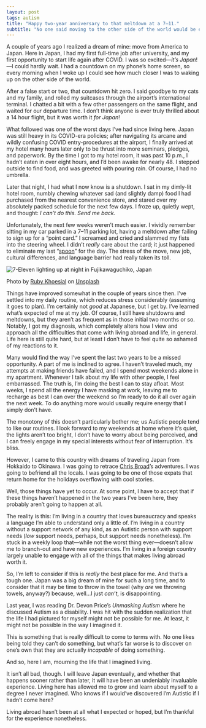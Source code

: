 ```yaml
---
layout: post
tags: autism
title: "Happy two-year anniversary to that meltdown at a 7–11."
subtitle: "No one said moving to the other side of the world would be easy, but doing so as an Autistic person has been...challenging."
---
```


A couple of years ago I realized a dream of mine: move from America to Japan. Here in Japan, I had my first full-time job after university, and my first opportunity to start life again after COVID. I was so excited—_it’s Japan_!—I could hardly wait. I had a countdown on my phone’s home screen, so every morning when I woke up I could see how much closer I was to waking up on the other side of the world.

After a false start or two, that countdown hit zero. I said goodbye to my cats and my family, and rolled my suitcases through the airport’s international terminal. I chatted a bit with a few other passengers on the same flight, and waited for our departure time. I don’t think anyone is ever truly thrilled about a 14 hour flight, but it was worth it _for Japan_!

What followed was one of the worst days I’ve had since living here. Japan was still heavy in its COVID-era policies; after navigating its arcane and wildly confusing COVID entry-procedures at the airport, I finally arrived at my hotel many hours later only to be thrust into more seminars, pledges, and paperwork. By the time I got to my hotel room, it was past 10 p.m., I hadn’t eaten in over eight hours, and I’d been awake for nearly 48. I stepped outside to find food, and was greeted with pouring rain. Of course, I had no umbrella.

Later that night, I had what I now know is a shutdown. I sat in my dimly-lit hotel room, numbly chewing whatever sad (and slightly damp) food I had purchased from the nearest convenience store, and stared over my absolutely packed schedule for the next few days. I froze up, quietly wept, and thought: _I can’t do this. Send me back._

Unfortunately, the next few weeks weren’t much easier. I vividly remember sitting in my car parked in a 7–11 parking lot, having a meltdown after failing to sign up for a “point card.” I screamed and cried and slammed my fists into the steering wheel. I didn’t _really_ care about the card; it just happened to eliminate my last “[spoon](https://en.wikipedia.org/wiki/Spoon_theory)” for the day. The stress of the move, new job, cultural differences, and language barrier had really taken its toll.

![7-Eleven lighting up at night in Fujikawaguchiko, Japan](https://images.unsplash.com/photo-1622398094721-0c741c3418e0?q=80&w=1974&auto=format&fit=crop&ixlib=rb-4.1.0&ixid=M3wxMjA3fDB8MHxwaG90by1wYWdlfHx8fGVufDB8fHx8fA%3D%3D)
<div class="caption">Photo by <a href="https://unsplash.com/@thizisruby">Ruby Khoesial</a> on <a href="https://unsplash.com/photos/white-and-red-concrete-building-during-nighttime-kgwPdpvXHH0">Unsplash</a></div>

Things have improved somewhat in the couple of years since then. I’ve settled into my daily routine, which reduces stress considerably (assuming it goes to plan). I’m certainly not _good_ at Japanese, but I get by. I’ve learned what’s expected of me at my job. Of course, I still have shutdowns and meltdowns, but they aren’t as frequent as in those initial two months or so. Notably, I got my diagnosis, which completely alters how I view and approach all the difficulties that come with living abroad and life, in general. Life here is still quite hard, but at least I don’t have to feel quite so ashamed of my reactions to it.

Many would find the way I’ve spent the last two years to be a missed opportunity. A part of me is inclined to agree. I haven’t traveled much, my attempts at making friends have failed, and I spend most weekends alone in my apartment. Whenever I talk about my life with other people, I feel embarrassed. The truth is, I’m doing the best I can to stay afloat. Most weeks, I spend all the energy I have masking at work, leaving me to recharge as best I can over the weekend so I’m ready to do it all over again the next week. To do anything more would usually require energy that I simply don’t have.

The monotony of this doesn’t particularly bother me; us Autistic people tend to like our routines. I look forward to my weekends at home where it’s quiet, the lights aren’t too bright, I don’t have to worry about being perceived, and I can freely engage in my special interests without fear of interruption. It’s bliss.

However, I came to this country with dreams of traveling Japan from Hokkaido to Okinawa. I was going to retrace [Chris Broad](https://www.youtube.com/user/cmbroad44)’s adventures. I was going to befriend all the locals. I was going to be one of those expats that return home for the holidays overflowing with cool stories.

Well, those things have yet to occur. At some point, I have to accept that if these things haven’t happened in the two years I’ve been here, they probably aren’t going to happen at all.

The reality is this: I’m living in a country that loves bureaucracy and speaks a language I’m able to understand only a little of. I’m living in a country without a support network of any kind, as an Autistic person with support needs (_low_ support needs, perhaps, but support needs nonetheless). I’m stuck in a weekly loop that—while not the worst thing ever—doesn’t allow me to branch-out and have new experiences. I’m living in a foreign country largely unable to engage with all of the things that makes living abroad worth it.

So, I’m left to consider if this is _really_ the best place for me. And that’s a tough one. Japan was a big dream of mine for such a long time, and to consider that it may be time to throw in the towel (why _are_ we throwing towels, anyway?) because, well…I just _can’t_, is disappointing.

Last year, I was reading Dr. Devon Price’s _Unmasking Autism_ where he discussed Autism as a disability. I was hit with the sudden realization that the life I had pictured for myself might not be possible for me. At least, it might not be possible in the way I imagined it.

This is something that is really difficult to come to terms with. No one likes being told they can’t do something, but what’s far worse is to discover on one’s own that they are actually _incapable_ of doing something.

And so, here I am, mourning the life that I imagined living.

It isn’t all bad, though. I will leave Japan eventually, and whether that happens sooner rather than later, it will have been an undeniably invaluable experience. Living here has allowed me to grow and learn about myself to a degree I never imagined. Who knows if I would’ve discovered I’m Autistic if I hadn’t come here?

Living abroad hasn’t been at all what I expected or hoped, but I’m thankful for the experience nonetheless.
